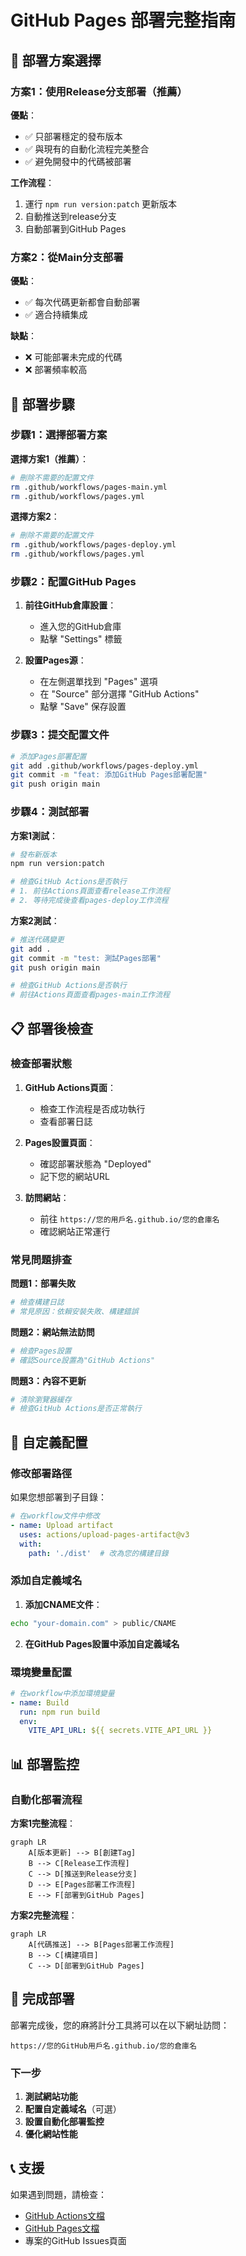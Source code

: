 # GitHub Pages 部署完整指南

## 🎯 部署方案選擇

### 方案1：使用Release分支部署（推薦）

**優點**：
- ✅ 只部署穩定的發布版本
- ✅ 與現有的自動化流程完美整合
- ✅ 避免開發中的代碼被部署

**工作流程**：
1. 運行 `npm run version:patch` 更新版本
2. 自動推送到release分支
3. 自動部署到GitHub Pages

### 方案2：從Main分支部署

**優點**：
- ✅ 每次代碼更新都會自動部署
- ✅ 適合持續集成

**缺點**：
- ❌ 可能部署未完成的代碼
- ❌ 部署頻率較高

## 🚀 部署步驟

### 步驟1：選擇部署方案

**選擇方案1（推薦）**：
```bash
# 刪除不需要的配置文件
rm .github/workflows/pages-main.yml
rm .github/workflows/pages.yml
```

**選擇方案2**：
```bash
# 刪除不需要的配置文件
rm .github/workflows/pages-deploy.yml
rm .github/workflows/pages.yml
```

### 步驟2：配置GitHub Pages

1. **前往GitHub倉庫設置**：
   - 進入您的GitHub倉庫
   - 點擊 "Settings" 標籤

2. **設置Pages源**：
   - 在左側選單找到 "Pages" 選項
   - 在 "Source" 部分選擇 "GitHub Actions"
   - 點擊 "Save" 保存設置

### 步驟3：提交配置文件

```bash
# 添加Pages部署配置
git add .github/workflows/pages-deploy.yml
git commit -m "feat: 添加GitHub Pages部署配置"
git push origin main
```

### 步驟4：測試部署

**方案1測試**：
```bash
# 發布新版本
npm run version:patch

# 檢查GitHub Actions是否執行
# 1. 前往Actions頁面查看release工作流程
# 2. 等待完成後查看pages-deploy工作流程
```

**方案2測試**：
```bash
# 推送代碼變更
git add .
git commit -m "test: 測試Pages部署"
git push origin main

# 檢查GitHub Actions是否執行
# 前往Actions頁面查看pages-main工作流程
```

## 📋 部署後檢查

### 檢查部署狀態

1. **GitHub Actions頁面**：
   - 檢查工作流程是否成功執行
   - 查看部署日誌

2. **Pages設置頁面**：
   - 確認部署狀態為 "Deployed"
   - 記下您的網站URL

3. **訪問網站**：
   - 前往 `https://您的用戶名.github.io/您的倉庫名`
   - 確認網站正常運行

### 常見問題排查

**問題1：部署失敗**
```bash
# 檢查構建日誌
# 常見原因：依賴安裝失敗、構建錯誤
```

**問題2：網站無法訪問**
```bash
# 檢查Pages設置
# 確認Source設置為"GitHub Actions"
```

**問題3：內容不更新**
```bash
# 清除瀏覽器緩存
# 檢查GitHub Actions是否正常執行
```

## 🔧 自定義配置

### 修改部署路徑

如果您想部署到子目錄：

```yaml
# 在workflow文件中修改
- name: Upload artifact
  uses: actions/upload-pages-artifact@v3
  with:
    path: './dist'  # 改為您的構建目錄
```

### 添加自定義域名

1. **添加CNAME文件**：
```bash
echo "your-domain.com" > public/CNAME
```

2. **在GitHub Pages設置中添加自定義域名**

### 環境變量配置

```yaml
# 在workflow中添加環境變量
- name: Build
  run: npm run build
  env:
    VITE_API_URL: ${{ secrets.VITE_API_URL }}
```

## 📊 部署監控

### 自動化部署流程

**方案1完整流程**：
```mermaid
graph LR
    A[版本更新] --> B[創建Tag]
    B --> C[Release工作流程]
    C --> D[推送到Release分支]
    D --> E[Pages部署工作流程]
    E --> F[部署到GitHub Pages]
```

**方案2完整流程**：
```mermaid
graph LR
    A[代碼推送] --> B[Pages部署工作流程]
    B --> C[構建項目]
    C --> D[部署到GitHub Pages]
```

## 🎉 完成部署

部署完成後，您的麻將計分工具將可以在以下網址訪問：

```
https://您的GitHub用戶名.github.io/您的倉庫名
```

### 下一步

1. **測試網站功能**
2. **配置自定義域名**（可選）
3. **設置自動化部署監控**
4. **優化網站性能**

## 📞 支援

如果遇到問題，請檢查：
- [GitHub Actions文檔](https://docs.github.com/en/actions)
- [GitHub Pages文檔](https://docs.github.com/en/pages)
- 專案的GitHub Issues頁面
